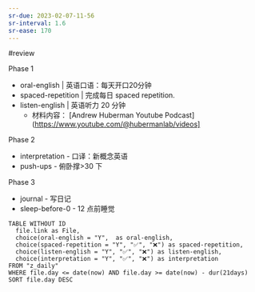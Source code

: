 ```yaml
---
sr-due: 2023-02-07-11-56
sr-interval: 1.6
sr-ease: 170
---
```


#review 

Phase 1
- oral-english | 英语口语：每天开口20分钟 
- spaced-repetition | 完成每日 spaced repetition. 
- listen-english | 英语听力 20 分钟
	- 材料内容： [Andrew Huberman Youtube Podcast](https://www.youtube.com/@hubermanlab/videos]

Phase 2
- interpretation - 口译：新概念英语
- push-ups - 俯卧撑>30 下

Phase 3
- journal - 写日记
- sleep-before-0 - 12 点前睡觉

```dataview
TABLE WITHOUT ID
  file.link as File,
  choice(oral-english = "Y",  as oral-english,
  choice(spaced-repetition = "Y", "✅", "❌") as spaced-repetition,
  choice(listen-english = "Y", "✅", "❌") as listen-english,
  choice(interpretation = "Y", "✅", "❌") as interpretation
FROM "z_daily"
WHERE file.day <= date(now) AND file.day >= date(now) - dur(21days)
SORT file.day DESC
```




